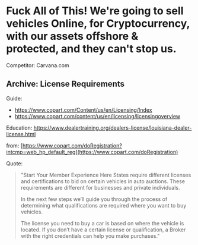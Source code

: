 # Fuck All of This! We're going to sell vehicles Online, for Cryptocurrency, with our assets offshore & protected, and they can't stop us.
Competitor: Carvana.com


## Archive: License Requirements
Guide:
- https://www.copart.com/Content/us/en/Licensing/Index
- https://www.copart.com/content/us/en/licensing/licensingoverview

Education: https://www.dealertraining.org/dealers-license/louisiana-dealer-license.html


from:
[https://www.copart.com/doRegistration?intcmp=web_hp_default_reg](https://www.copart.com/doRegistration)

Quote:
>"Start Your Member Experience Here
>States require different licenses and certifications to bid on certain vehicles in auto auctions. These requirements are different for businesses and private individuals.
>
>In the next few steps we’ll guide you through the process of determining what qualifications are required where you want to buy vehicles.
>
>The license you need to buy a car is based on where the vehicle is located. If you don’t have a certain license or qualification, a Broker with the right credentials can help you make purchases."
